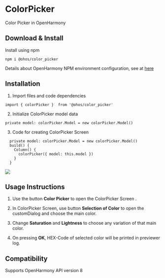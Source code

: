 # ColorPicker
Color Picker in OpenHarmony

## Download & Install
Install using npm

```npm i @ohos/color_picker```

Details about OpenHarmony NPM environment configuration, see at [here](https://gitee.com/openharmony-tpc/docs/blob/master/OpenHarmony_npm_usage.md)


## Installation
1. Import files and code dependencies
```
import { colorPicker }  from '@ohos/color_picker'
```
2. Initialize ColorPicker model data
```
private model: colorPicker.Model = new colorPicker.Model()
```
3. Code for creating ColorPicker Screen
```
  private model: colorPicker.Model = new colorPicker.Model()
  build() {
    Column() {
      colorPicker({ model: this.model })
    }
  }
  ```
  
 <img src = "screenshots/colorPicker.png">
  



## Usage Instructions
1. Use the button **Color Picker** to open the ColorPicker Screen .

2. In ColorPicker Screen, use button **Selection of Color** to open the customDialog and choose the main color.

3. Change **Saturation** and **Lightness** to choose any variation of that main color.

4. On pressing **OK**, HEX-Code of selected color will be printed in previewer log.

## Compatibility
Supports OpenHarmony API version 8
